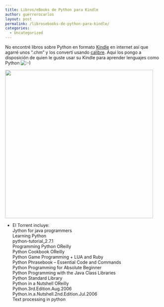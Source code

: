 ```yaml
---
title: Libros/eBooks de Python para Kindle
author: guerrerocarlos
layout: post
permalink: /librosebooks-de-python-para-kindle/
categories:
  - Uncategorized
---
```

No encontré libros sobre Python en formato [Kindle][1] en internet así que agarré unos &#8220;.chm&#8221; y los convertí usando [calibre][2]. Aqui los pongo a disposición de quien le guste usar su Kindle para aprender lenguajes como Python <img src='http://blog.carlosguerrero.com/wp-includes/images/smilies/icon_smile.gif' alt=':-)' class='wp-smiley' /> 

[<img style="width: 477px;" src="http://www.kat.ph/torrentwidget/18D3DD512D30E6CCD2314A2115CAB3A5CEECD8B9.png" alt="" />][3]

- El Torrent incluye:  
Jython for java programmers  
Learning Python  
python-tutorial_2.7.1  
Programming Python OReilly  
Python Cookbook OReilly  
Python Game Programming + LUA and Ruby  
Python Phrasebook &#8211; Essential Code and Commands  
Python Programming for Absolute Beginner  
Python Programming with the Java Class Libraries  
Python Standard Library  
Python in a Nutshell OReilly  
Python.3rd.Edition.Aug.2006  
Python.in.a.Nutshell.2nd.Edition.Jul.2006  
Text processing in python

 [1]: http://es.wikipedia.org/wiki/Kindle
 [2]: http://calibre-ebook.com/
 [3]: http://goo.gl/GPgEf